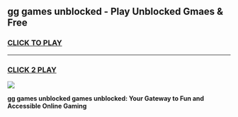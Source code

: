 
## gg games unblocked - Play Unblocked Gmaes & Free
<h3>
<a href="https://premium.freeplayer.one?title=gg_games_unblocked&ref=20F">CLICK TO PLAY</a></h3>
<hr>

<h3>
<a href="https://premium.freeplayer.one?title=gg_games_unblocked&ref=20F">CLICK 2 PLAY</a>
  
</h3>

<a href="https://premium.freeplayer.one?title=gg_games_unblocked&ref=20F/"><img src="https://clearcache.store/games.png"></a>


**gg games unblocked games unblocked: Your Gateway to Fun and Accessible Online Gaming**
